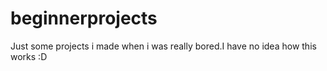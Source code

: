 # beginnerprojects
Just some projects i made when i was really bored.I have no idea how this works :D
